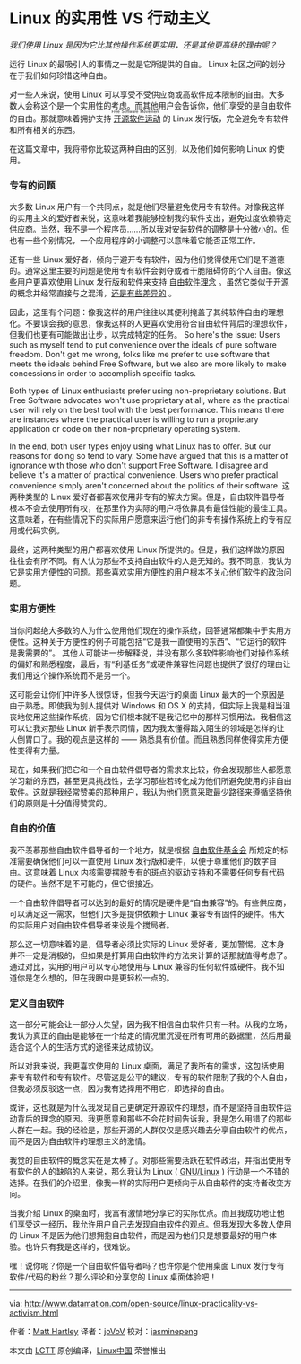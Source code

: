Linux 的实用性 VS 行动主义
==================================

*我们使用 Linux 是因为它比其他操作系统更实用，还是其他更高级的理由呢？*

运行 Linux 的最吸引人的事情之一就是它所提供的自由。 Linux 社区之间的划分在于我们如何珍惜这种自由。

对一些人来说，使用 Linux 可以享受不受供应商或高软件成本限制的自由。大多数人会称这个是一个实用性的考虑。而其他用户会告诉你，他们享受的是自由软件的自由。那就意味着拥护支持<ruby> [开源软件运动][1]<rt> Free Software Movement</rt> </ruby>的 Linux 发行版，完全避免专有软件和所有相关的东西。

在这篇文章中，我将带你比较这两种自由的区别，以及他们如何影响 Linux 的使用。

### 专有的问题

大多数 Linux 用户有一个共同点，就是他们尽量避免使用专有软件。对像我这样的实用主义的爱好者来说，这意味着我能够控制我的软件支出，避免过度依赖特定供应商。当然，我不是一个程序员……所以我对安装软件的调整是十分微小的。但也有一些个别情况，一个应用程序的小调整可以意味着它能否正常工作。

还有一些 Linux 爱好者，倾向于避开专有软件，因为他们觉得使用它们是不道德的。通常这里主要的问题是使用专有软件会剥夺或者干脆阻碍你的个人自由。像这些用户更喜欢使用 Linux 发行版和软件来支持 [自由软件理念][2] 。虽然它类似于开源的概念并经常直接与之混淆，[还是有些差异的][3] 。

因此，这里有个问题：像我这样的用户往往以其便利掩盖了其纯软件自由的理想化。不要误会我的意思，像我这样的人更喜欢使用符合自由软件背后的理想软件，但我们也更有可能做出让步，以完成特定的任务。
So here's the issue: Users such as myself tend to put convenience over the ideals of pure software freedom. Don't get me wrong, folks like me prefer to use software that meets the ideals behind Free Software, but we also are more likely to make concessions in order to accomplish specific tasks.

Both types of Linux enthusiasts prefer using non-proprietary solutions. But Free Software advocates won't use proprietary at all, where as the practical user will rely on the best tool with the best performance. This means there are instances where the practical user is willing to run a proprietary application or code on their non-proprietary operating system.

In the end, both user types enjoy using what Linux has to offer. But our reasons for doing so tend to vary. Some have argued that this is a matter of ignorance with those who don't support Free Software. I disagree and believe it's a matter of practical convenience. Users who prefer practical convenience simply aren't concerned about the politics of their software.
这两种类型的 Linux 爱好者都喜欢使用非专有的解决方案。但是，自由软件倡导者根本不会去使用所有权，在那里作为实际的用户将依靠具有最佳性能的最佳工具。这意味着，在有些情况下的实际用户愿意来运行他们的非专有操作系统上的专有应用或代码实例。

最终，这两种类型的用户都喜欢使用 Linux 所提供的。但是，我们这样做的原因往往会有所不同。有人认为那些不支持自由软件的人是无知的。我不同意，我认为它是实用方便性的问题。那些喜欢实用方便性的用户根本不关心他们软件的政治问题。

### 实用方便性

当你问起绝大多数的人为什么使用他们现在的操作系统，回答通常都集中于实用方便性。这种关于方便性的例子可能包括“它是我一直使用的东西”、“它运行的软件是我需要的”。 其他人可能进一步解释说，并没有那么多软件影响他们对操作系统的偏好和熟悉程度，最后，有“利基任务”或硬件兼容性问题也提供了很好的理由让我们用这个操作系统而不是另一个。

这可能会让你们中许多人很惊讶，但我今天运行的桌面 Linux 最大的一个原因是由于熟悉。即使我为别人提供对 Windows 和 OS X 的支持，但实际上我是相当沮丧地使用这些操作系统，因为它们根本就不是我记忆中的那样习惯用法。我相信这可以让我对那些 Linux 新手表示同情，因为我太懂得踏入陌生的领域是怎样的让人倒胃口了。我的观点是这样的 —— 熟悉具有价值。而且熟悉同样使得实用方便性变得有力量。

现在，如果我们把它和一个自由软件倡导者的需求来比较，你会发现那些人都愿意学习新的东西，甚至更具挑战性，去学习那些若转化成为他们所避免使用的非自由软件。这就是我经常赞美的那种用户，我认为他们愿意采取最少路径来遵循坚持他们的原则是十分值得赞赏的。

### 自由的价值

我不羡慕那些自由软件倡导者的一个地方，就是根据 [自由软件基金会][4] 所规定的标准需要确保他们可以一直使用 Linux 发行版和硬件，以便于尊重他们的数字自由。这意味着 Linux 内核需要摆脱专有的斑点的驱动支持和不需要任何专有代码的硬件。当然不是不可能的，但它很接近。

一个自由软件倡导者可以达到的最好的情况是硬件是“自由兼容”的。有些供应商，可以满足这一需求，但他们大多是提供依赖于 Linux 兼容专有固件的硬件。伟大的实际用户对自由软件倡导者来说是个搅局者。

那么这一切意味着的是，倡导者必须比实际的 Linux 爱好者，更加警惕。这本身并不一定是消极的，但如果是打算用自由软件的方法来计算的话那就值得考虑了。通过对比，实用的用户可以专心地使用与    Linux 兼容的任何软件或硬件。我不知道你是怎么想的，但在我眼中是更轻松一点的。

### 定义自由软件 

这一部分可能会让一部分人失望，因为我不相信自由软件只有一种。从我的立场，我认为真正的自由是能够在一个给定的情况里沉浸在所有可用的数据里，然后用最适合这个人的生活方式的途径来达成协议。

所以对我来说，我更喜欢使用的 Linux 桌面，满足了我所有的需求，这包括使用非专有软件和专有软件。尽管这是公平的建议，专有的软件限制了我的个人自由，但我必须反驳这一点，因为我有选择用不用它，即选择的自由。

或许，这也就是为什么我发现自己更确定开源软件的理想，而不是坚持自由软件运动背后的理念的原因。我更愿意和那些不会花时间告诉我，我是怎么用错了的那些人群在一起。我的经验是，那些开源的人群仅仅是感兴趣去分享自由软件的优点，而不是因为自由软件的理想主义的激情。

我觉的自由软件的概念实在是太棒了。对那些需要活跃在软件政治，并指出使用专有软件的人的缺陷的人来说，那么我认为 Linux ( [GNU/Linux][5] ) 行动是一个不错的选择。在我们的介绍里，像我一样的实际用户更倾向于从自由软件的支持者改变方向。

当我介绍 Linux 的桌面时，我富有激情地分享它的实际优点。而且我成功地让他们享受这一经历，我允许用户自己去发现自由软件的观点。但我发现大多数人使用的 Linux 不是因为他们想拥抱自由软件，而是因为他们只是想要最好的用户体验。也许只有我是这样的，很难说。

嘿！说你呢？你是一个自由软件倡导者吗？也许你是个使用桌面 Linux 发行专有软件/代码的粉丝？那么评论和分享您的 Linux 桌面体验吧！


--------------------------------------------------------------------------------

via: http://www.datamation.com/open-source/linux-practicality-vs-activism.html

作者：[Matt Hartley][a]
译者：[joVoV](https://github.com/joVoV)
校对：[jasminepeng](https://github.com/jasminepeng)

本文由 [LCTT](https://github.com/LCTT/TranslateProject) 原创编译，[Linux中国](https://linux.cn/) 荣誉推出

[a]: http://www.datamation.com/author/Matt-Hartley-3080.html
[1]: https://en.wikipedia.org/wiki/Free_software_movement
[2]: https://www.gnu.org/philosophy/free-sw.en.html
[3]: https://www.gnu.org/philosophy/free-software-for-freedom.en.html
[4]: https://en.wikipedia.org/wiki/Free_Software_Foundation
[5]: https://en.wikipedia.org/wiki/GNU/Linux_naming_controversy
